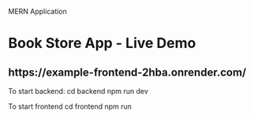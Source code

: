 MERN Application
<h1>Book Store App - Live Demo</h1>
<h2>https://example-frontend-2hba.onrender.com/</h1>

To start backend: 
   cd backend
   npm run dev

To start frontend
   cd frontend
   npm run   